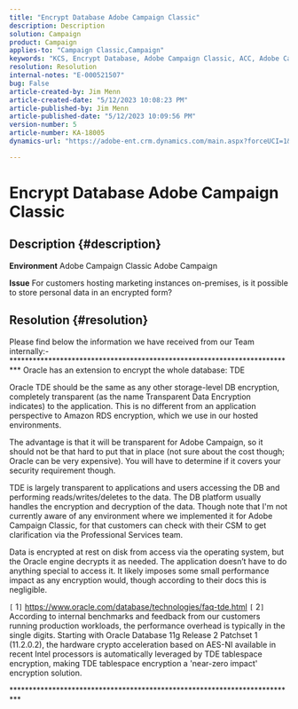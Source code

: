 ```yaml
---
title: "Encrypt Database Adobe Campaign Classic"
description: Description
solution: Campaign
product: Campaign
applies-to: "Campaign Classic,Campaign"
keywords: "KCS, Encrypt Database, Adobe Campaign Classic, ACC, Adobe Campaign, FAQ"
resolution: Resolution
internal-notes: "E-000521507"
bug: False
article-created-by: Jim Menn
article-created-date: "5/12/2023 10:08:23 PM"
article-published-by: Jim Menn
article-published-date: "5/12/2023 10:09:56 PM"
version-number: 5
article-number: KA-18005
dynamics-url: "https://adobe-ent.crm.dynamics.com/main.aspx?forceUCI=1&pagetype=entityrecord&etn=knowledgearticle&id=5a013a7c-11f1-ed11-8849-6045bd006295"

---
```

# Encrypt Database Adobe Campaign Classic

## Description {#description}


<b>Environment</b>
 Adobe Campaign Classic
 Adobe Campaign

<b>Issue</b>
 For customers hosting marketing instances on-premises, is it possible to store personal data in an encrypted form?


## Resolution {#resolution}


Please find below the information we have received from our Team internally:-
\*\*\*\*\*\*\*\*\*\*\*\*\*\*\*\*\*\*\*\*\*\*\*\*\*\*\*\*\*\*\*\*\*\*\*\*\*\*\*\*\*\*\*\*\*\*\*\*\*\*\*\*\*\*\*\*\*\*\*\*\*\*\*\*\*\*\*\*\*\*\*\*\*\*
Oracle has an extension to encrypt the whole database: TDE

Oracle TDE should be the same as any other storage-level DB encryption, completely transparent (as the name Transparent Data Encryption indicates) to the application. This is no different from an application perspective to Amazon RDS encryption, which we use in our hosted environments.

The advantage is that it will be transparent for Adobe Campaign, so it should not be that hard to put that in place (not sure about the cost though; Oracle can be very expensive). You will have to determine if it covers your security requirement though.

TDE is largely transparent to applications and users accessing the DB and performing reads/writes/deletes to the data. The DB platform usually handles the encryption and decryption of the data. Though note that I'm not currently aware of any environment where we implemented it for Adobe Campaign Classic, for that customers can check with their CSM to get clarification via the Professional Services team.

Data is encrypted at rest on disk from access via the operating system, but the Oracle engine decrypts it as needed. The application doesn’t have to do anything special to access it. It likely imposes some small performance impact as any encryption would, though according to their docs this is negligible.

`[` 1`]`  https://www.oracle.com/database/technologies/faq-tde.html
`[` 2`]`  According to internal benchmarks and feedback from our customers running production workloads, the performance overhead is typically in the single digits. Starting with Oracle Database 11g Release 2 Patchset 1 (11.2.0.2), the hardware crypto acceleration based on AES-NI available in recent Intel processors is automatically leveraged by TDE tablespace encryption, making TDE tablespace encryption a 'near-zero impact' encryption solution.

\*\*\*\*\*\*\*\*\*\*\*\*\*\*\*\*\*\*\*\*\*\*\*\*\*\*\*\*\*\*\*\*\*\*\*\*\*\*\*\*\*\*\*\*\*\*\*\*\*\*\*\*\*\*\*\*\*\*\*\*\*\*\*\*\*\*\*\*\*\*\*\*\*\*
